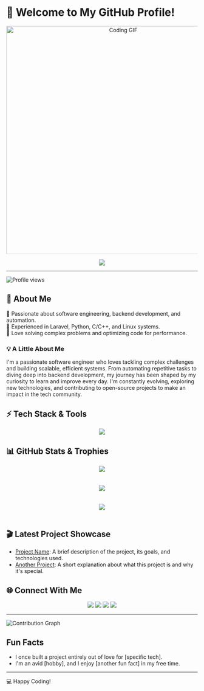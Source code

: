 # 👋 Welcome to My GitHub Profile!

<p align="center">
  <img src="https://media.giphy.com/media/qgQUggAC3Pfv687qPC/giphy.gif" width="600" alt="Coding GIF">
</p>

<p align="center">
  <img src="https://readme-typing-svg.herokuapp.com?font=Fira+Code&size=22&pause=1000&color=FF5733&center=true&vCenter=true&width=600&lines=Software+Engineer+%7C+Backend+Developer;Laravel+%7C+Python+%7C+C%2B%2B+%7C+Linux;Building+Scalable+%26+Efficient+Systems;Always+Learning+%26+Improving!" />
</p>

---

![Profile views](https://komarev.com/ghpvc/?username=Youssef-Mekkkawy&color=blue)

## 🚀 About Me
🔹 Passionate about software engineering, backend development, and automation.<br>
🔹 Experienced in Laravel, Python, C/C++, and Linux systems.<br>
🔹 Love solving complex problems and optimizing code for performance.<br>

### 💡 A Little About Me
I'm a passionate software engineer who loves tackling complex challenges and building scalable, efficient systems. From automating repetitive tasks to diving deep into backend development, my journey has been shaped by my curiosity to learn and improve every day. I'm constantly evolving, exploring new technologies, and contributing to open-source projects to make an impact in the tech community.

## ⚡ Tech Stack & Tools
<p align="center">
  <img src="https://skillicons.dev/icons?i=laravel,php,python,cpp,linux,bash,git,docker&theme=light" />
</p>

## 📊 GitHub Stats & Trophies

<p align="center">
  <img src="https://github-readme-stats.vercel.app/api?username=Youssef-Mekkkawy&show_icons=true&theme=dracula" style="margin-bottom: 20px;" />
</p>
<p align="center">
  <img src="https://github-readme-streak-stats.herokuapp.com/?user=Youssef-Mekkkawy&theme=dracula" style="margin-bottom: 20px;" />
</p>
<p align="center">
  <img src="https://github-profile-trophy.vercel.app/?username=Youssef-Mekkkawy&theme=dracula" style="margin-bottom: 20px;" />
</p>

## 🎬 Latest Project Showcase

- [Project Name](link_to_project): A brief description of the project, its goals, and technologies used.
- [Another Project](link_to_project): A short explanation about what this project is and why it's special.

<!-- ## 🌱 Open-Source Contributions
I love contributing to open-source projects. Here are a few notable contributions:
- [Project Name](link): Contributed to [specific feature or fix].
- [Another Project](link): Helped improve [documentation/performance/feature].-->

## 🌐 Connect With Me
<p align="center">
  <a href="mailto:youssef.mekkawy2020@gmail.com"><img src="https://img.shields.io/badge/Email-Mail%20Me-red?style=flat&logo=gmail" /></a>
  <a href="https://www.linkedin.com/in/your-profile"><img src="https://img.shields.io/badge/LinkedIn-Connect-blue?style=flat&logo=linkedin" /></a>
  <a href="https://twitter.com/your-profile"><img src="https://img.shields.io/badge/Twitter-Follow-blue?style=flat&logo=twitter" /></a>
  <a href="https://stackoverflow.com/users/your-user-id"><img src="https://img.shields.io/badge/StackOverflow-Profile-orange?style=flat&logo=stackoverflow" /></a>
</p>

---

![Contribution Graph](https://github.com/Youssef-Mekkkawy/github-contribution-grid-snake.svg)

## Fun Facts
- I once built a project entirely out of love for [specific tech].
- I'm an avid [hobby], and I enjoy [another fun fact] in my free time.

---
💻 Happy Coding!
